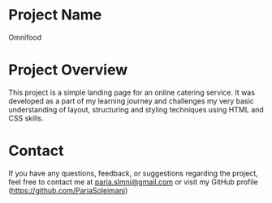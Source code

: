 # Project Name

Omnifood

# Project Overview

This project is a simple landing page for an online catering service. It was developed as a part of my learning journey and challenges my very basic understanding of layout, structuring and styling techniques using HTML and CSS skills.

# Contact

If you have any questions, feedback, or suggestions regarding the project, feel free to contact me at paria.slmni@gmail.com or visit my GitHub profile (https://github.com/PariaSoleimani)
